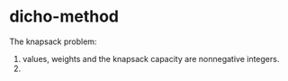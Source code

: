 dicho-method
============
The knapsack problem:
1. values, weights and the knapsack capacity are nonnegative integers.
2. 
